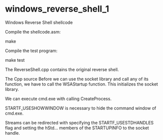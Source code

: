 # windows_reverse_shell_1
Windows Reverse Shell shellcode

Compile the shellcode.asm:

  make
  
Compile the test program:

  make test
  
The ReverseShell.cpp contains the original reverse shell.


The Cpp source
Before we can use the socket library and call any of its function, we have to call the WSAStartup function. This initializes the socket library.

We can execute cmd.exe with calling CreateProcess.

STARTF_USESHOWWINDOW is necessary to hide the command window of cmd.exe.

Streams can be redirected with specifying the STARTF_USESTDHANDLES flag and setting the hStd… members of the STARTUPINFO to the socket handle.

